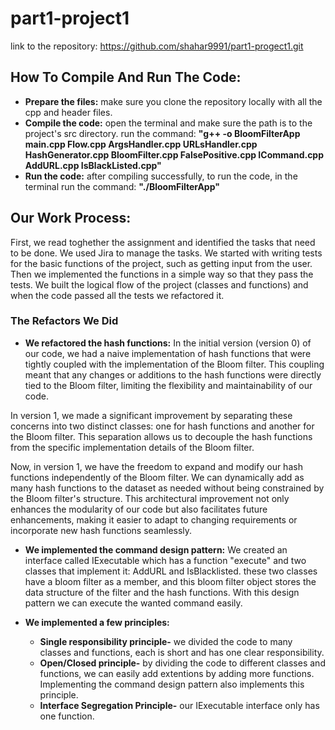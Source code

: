 # part1-project1
link to the repository: https://github.com/shahar9991/part1-progect1.git

## How To Compile And Run The Code:
+ **Prepare the files:** make sure you clone the repository locally with all the cpp and header files.
+ **Compile the code:** open the terminal and make sure the path is to the project's src directory.
  run the command: **"g++ -o BloomFilterApp main.cpp Flow.cpp ArgsHandler.cpp URLsHandler.cpp HashGenerator.cpp BloomFilter.cpp FalsePositive.cpp ICommand.cpp AddURL.cpp IsBlackListed.cpp"**
+ **Run the code:** after compiling successfully, to run the code, in the terminal run the command: **"./BloomFilterApp"**

## Our Work Process:
First, we read toghether the assignment and identified the tasks that need to be done. We used Jira to manage the tasks.
We started with writing tests for the basic functions of the project, such as getting input from the user.
Then we implemented the functions in a simple way so that they pass the tests.
We built the logical flow of the project (classes and functions) and when the code passed all the tests we refactored it. 


### The Refactors We Did
+ **We refactored the hash functions:** In the initial version (version 0) of our code, we had a naive implementation of hash functions that were tightly coupled with the implementation of the Bloom filter. This coupling meant that any changes or additions to the hash functions were directly tied to the Bloom filter, limiting the flexibility and maintainability of our code.

In version 1, we made a significant improvement by separating these concerns into two distinct classes: one for hash functions and another for the Bloom filter. This separation allows us to decouple the hash functions from the specific implementation details of the Bloom filter.

Now, in version 1, we have the freedom to expand and modify our hash functions independently of the Bloom filter. We can dynamically add as many hash functions to the dataset as needed without being constrained by the Bloom filter's structure. This architectural improvement not only enhances the modularity of our code but also facilitates future enhancements, making it easier to adapt to changing requirements or incorporate new hash functions seamlessly.

+ **We implemented the command design pattern:** We created an interface called IExecutable which has a function "execute" and two classes that implement it: AddURL and IsBlacklisted. 
these two classes have a bloom filter as a member, and this bloom filter object stores the data structure of the filter and the hash functions.
With this design pattern we can execute the wanted command easily.

+ **We implemented a few principles:**
  + **Single responsibility principle-** we divided the code to many classes and functions, each is short and has one clear responsibility.
  + **Open/Closed principle-** by dividing the code to different classes and functions, we can easily add extentions by adding more functions. Implementing the command design pattern also implements this principle.
  + **Interface Segregation Principle-** our IExecutable interface only has one function.
  
